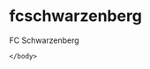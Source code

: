 # fcschwarzenberg
<!DOCTYPE html>
<html>
    <head>
    <link type="text/css" rel="FCS"
        <title>FC Schwarzenberg</title>
    </head>  
    <body>
    
    </body>

































































</html>













